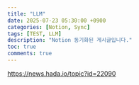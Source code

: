 ```yaml
---
title: "LLM"
date: 2025-07-23 05:30:00 +0900
categories: [Notion, Sync]
tags: [TEST, LLM]
description: "Notion 동기화된 게시글입니다."
toc: true
comments: true
---
```


https://news.hada.io/topic?id=22090


